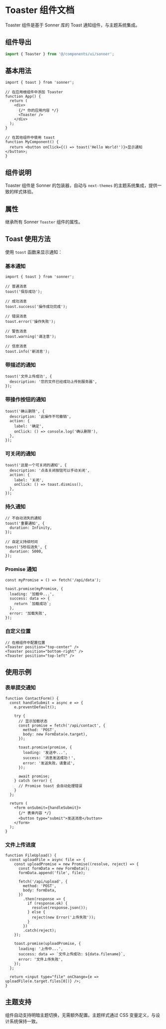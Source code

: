 # Toaster 组件文档

Toaster 组件是基于 Sonner 库的 Toast 通知组件，与主题系统集成。

## 组件导出

```typescript
import { Toaster } from '@/components/ui/sonner';
```

## 基本用法

```tsx
import { toast } from 'sonner';

// 在应用根组件中添加 Toaster
function App() {
  return (
    <div>
      {/* 你的应用内容 */}
      <Toaster />
    </div>
  );
}

// 在其他组件中使用 toast
function MyComponent() {
  return <button onClick={() => toast('Hello World!')}>显示通知</button>;
}
```

## 组件说明

Toaster 组件是 Sonner 的包装器，自动与 `next-themes` 的主题系统集成，提供一致的样式体验。

## 属性

继承所有 Sonner `Toaster` 组件的属性。

## Toast 使用方法

使用 `toast` 函数来显示通知：

### 基本通知

```tsx
import { toast } from 'sonner';

// 普通消息
toast('保存成功');

// 成功消息
toast.success('操作成功完成');

// 错误消息
toast.error('操作失败');

// 警告消息
toast.warning('请注意');

// 信息消息
toast.info('新消息');
```

### 带描述的通知

```tsx
toast('文件上传成功', {
  description: '您的文件已经成功上传到服务器',
});
```

### 带操作按钮的通知

```tsx
toast('确认删除', {
  description: '此操作不可撤销',
  action: {
    label: '确定',
    onClick: () => console.log('确认删除'),
  },
});
```

### 可关闭的通知

```tsx
toast('这是一个可关闭的通知', {
  description: '点击关闭按钮可以手动关闭',
  action: {
    label: '关闭',
    onClick: () => toast.dismiss(),
  },
});
```

### 持久通知

```tsx
// 不自动消失的通知
toast('重要通知', {
  duration: Infinity,
});

// 自定义持续时间
toast('5秒后消失', {
  duration: 5000,
});
```

### Promise 通知

```tsx
const myPromise = () => fetch('/api/data');

toast.promise(myPromise, {
  loading: '加载中...',
  success: data => {
    return `加载成功`;
  },
  error: '加载失败',
});
```

### 自定义位置

```tsx
// 在根组件中配置位置
<Toaster position="top-center" />
<Toaster position="bottom-right" />
<Toaster position="top-left" />
```

## 使用示例

### 表单提交通知

```tsx
function ContactForm() {
  const handleSubmit = async e => {
    e.preventDefault();

    try {
      // 显示加载状态
      const promise = fetch('/api/contact', {
        method: 'POST',
        body: new FormData(e.target),
      });

      toast.promise(promise, {
        loading: '发送中...',
        success: '消息发送成功！',
        error: '发送失败，请重试',
      });

      await promise;
    } catch (error) {
      // Promise toast 会自动处理错误
    }
  };

  return (
    <form onSubmit={handleSubmit}>
      {/* 表单内容 */}
      <button type="submit">发送消息</button>
    </form>
  );
}
```

### 文件上传进度

```tsx
function FileUpload() {
  const uploadFile = async file => {
    const uploadPromise = new Promise((resolve, reject) => {
      const formData = new FormData();
      formData.append('file', file);

      fetch('/api/upload', {
        method: 'POST',
        body: formData,
      })
        .then(response => {
          if (response.ok) {
            resolve(response.json());
          } else {
            reject(new Error('上传失败'));
          }
        })
        .catch(reject);
    });

    toast.promise(uploadPromise, {
      loading: '上传中...',
      success: data => `文件上传成功: ${data.filename}`,
      error: '文件上传失败',
    });
  };

  return <input type="file" onChange={e => uploadFile(e.target.files[0])} />;
}
```

## 主题支持

组件自动支持明暗主题切换，无需额外配置。主题样式通过 CSS 变量定义，与设计系统保持一致。
